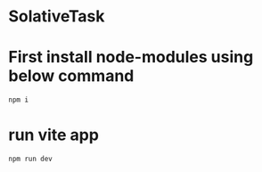 # SolativeTask

# First install node-modules using below command
    npm i

# run vite app
    npm run dev
